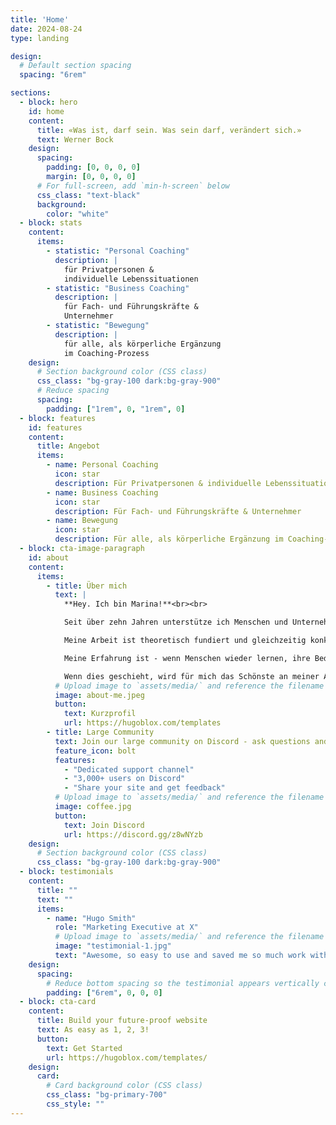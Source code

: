 ```yaml
---
title: 'Home'
date: 2024-08-24
type: landing

design:
  # Default section spacing
  spacing: "6rem"

sections:
  - block: hero
    id: home
    content:
      title: «Was ist, darf sein. Was sein darf, verändert sich.»
      text: Werner Bock
    design:
      spacing:
        padding: [0, 0, 0, 0]
        margin: [0, 0, 0, 0]
      # For full-screen, add `min-h-screen` below
      css_class: "text-black"
      background:
        color: "white"
  - block: stats
    content:
      items:
        - statistic: "Personal Coaching"
          description: |
            für Privatpersonen &  
            individuelle Lebenssituationen
        - statistic: "Business Coaching"
          description: |
            für Fach- und Führungskräfte & 
            Unternehmer
        - statistic: "Bewegung"
          description: |
            für alle, als körperliche Ergänzung  
            im Coaching-Prozess
    design:
      # Section background color (CSS class)
      css_class: "bg-gray-100 dark:bg-gray-900"
      # Reduce spacing
      spacing:
        padding: ["1rem", 0, "1rem", 0]
  - block: features
    id: features
    content:
      title: Angebot
      items:
        - name: Personal Coaching
          icon: star
          description: Für Privatpersonen & individuelle Lebenssituationen
        - name: Business Coaching
          icon: star
          description: Für Fach- und Führungskräfte & Unternehmer
        - name: Bewegung
          icon: star
          description: Für alle, als körperliche Ergänzung im Coaching-Prozess
  - block: cta-image-paragraph
    id: about
    content:
      items:
        - title: Über mich
          text: |
            **Hey. Ich bin Marina!**<br><br>

            Seit über zehn Jahren unterstütze ich Menschen und Unternehmen als Berater und Coach. Für meine Klientinnen und Klienten bin ich ein waches, feinfühliges und sorgfältiges Gegenüber.<br><br>

            Meine Arbeit ist theoretisch fundiert und gleichzeitig konkret und anwendbar. Sie basiert auf dem Verständnis, dass alle Antworten, die du suchst, bereits in dir angelegt sind. Um diesen inneren Schatz zu heben, bedarf es einer Begleitung, die absichtslos, wertfrei, offen und individuell ist. All das biete ich dir als Coach.<br><br>

            Meine Erfahrung ist - wenn Menschen wieder lernen, ihre Bedürfnisse achtsam wahrzunehmen, ernst zu nehmen und danach zu handeln, stärkt das die Selbstverantwortung für das eigene Leben.<br><br>

            Wenn dies geschieht, wird für mich das Schönste an meiner Arbeit sichtbar. Ich sehe die leuchtenden Augen meiner Klientinnen und Klienten, spüre die Leichtigkeit des Fortschritts und höre begeistert von der neu entdeckten inneren Freiheit und dem inneren Frieden. Diese Momente zeigen mir, wie erfüllend und transformierend der Coaching-Prozess sein kann.<br><br>
          # Upload image to `assets/media/` and reference the filename here
          image: about-me.jpeg
          button:
            text: Kurzprofil
            url: https://hugoblox.com/templates
        - title: Large Community
          text: Join our large community on Discord - ask questions and get live responses
          feature_icon: bolt
          features:
            - "Dedicated support channel"
            - "3,000+ users on Discord"
            - "Share your site and get feedback"
          # Upload image to `assets/media/` and reference the filename here
          image: coffee.jpg
          button:
            text: Join Discord
            url: https://discord.gg/z8wNYzb
    design:
      # Section background color (CSS class)
      css_class: "bg-gray-100 dark:bg-gray-900"
  - block: testimonials
    content:
      title: ""
      text: ""
      items:
        - name: "Hugo Smith"
          role: "Marketing Executive at X"
          # Upload image to `assets/media/` and reference the filename here
          image: "testimonial-1.jpg"
          text: "Awesome, so easy to use and saved me so much work with the swappable pre-designed sections!"
    design:
      spacing:
        # Reduce bottom spacing so the testimonial appears vertically centered between sections
        padding: ["6rem", 0, 0, 0]
  - block: cta-card
    content:
      title: Build your future-proof website
      text: As easy as 1, 2, 3!
      button:
        text: Get Started
        url: https://hugoblox.com/templates/
    design:
      card:
        # Card background color (CSS class)
        css_class: "bg-primary-700"
        css_style: ""
---
```


